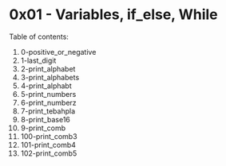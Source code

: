 # 0x01 - Variables, if_else, While
Table of contents:
1. 0-positive_or_negative
2. 1-last_digit
3. 2-print_alphabet
4. 3-print_alphabets
5. 4-print_alphabt
6. 5-print_numbers
7. 6-print_numberz
8. 7-print_tebahpla
9. 8-print_base16
10. 9-print_comb
11. 100-print_comb3
12. 101-print_comb4
13. 102-print_comb5
